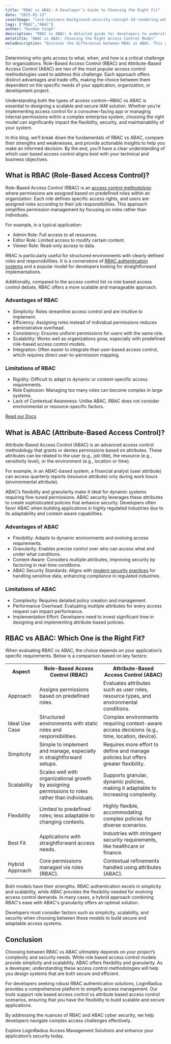 ```yaml
---
title: "RBAC vs ABAC: A Developer’s Guide to Choosing the Right Fit"
date: "2025-01-13"
coverImage: "lock-business-background-security-concept-3d-rendering.webp"
tags: ["RBAC","ABAC"]
author: "Kundan Singh"
description: "RBAC vs ABAC: A detailed guide for developers to understand role-based and attribute-based access control, their differences, and the right fit for your projects."
metatitle: "RBAC vs ABAC: Choosing the Right Access Control Model"
metadescription: "Discover the differences between RBAC vs ABAC. This guide helps developers choose the right access control model for secure and scalable applications."
---
```


Determining who gets access to what, when, and how is a critical challenge for organizations. Role-Based Access Control (RBAC) and Attribute-Based Access Control (ABAC) are two of the most popular access control methodologies​ used to address this challenge. Each approach offers distinct advantages and trade-offs, making the choice between them dependent on the specific needs of your application, organization, or development project.

Understanding both the types of access control—RBAC vs ABAC is essential to designing a scalable and secure IAM solution. Whether you’re implementing access control for a consumer-facing app or managing internal permissions within a complex enterprise system, choosing the right model can significantly impact the flexibility, security, and maintainability of your system.

In this blog, we’ll break down the fundamentals of RBAC vs ABAC, compare their strengths and weaknesses, and provide actionable insights to help you make an informed decision. By the end, you’ll have a clear understanding of which user based access control​ aligns best with your technical and business objectives.

## What is RBAC (Role-Based Access Control)?

Role-Based Access Control (RBAC) is an [access control methodology](https://www.loginradius.com/docs/authentication/concepts/roles-and-membership/) where permissions are assigned based on predefined roles within an organization. Each role defines specific access rights, and users are assigned roles according to their job responsibilities. This approach simplifies permission management by focusing on roles rather than individuals.

For example, in a typical application:

 -   Admin Role: Full access to all resources.    
 -   Editor Role: Limited access to modify certain content.    
 -   Viewer Role: Read-only access to data.
    

RBAC is particularly useful for structured environments with clearly defined roles and responsibilities. It is a cornerstone of [RBAC authentication systems](https://www.loginradius.com/role-management/) and a popular model for developers looking for straightforward implementations.

Additionally, compared to the access control list vs role based access control debate, RBAC offers a more scalable and manageable approach.

### Advantages of RBAC

 -   Simplicity: Roles streamline access control and are intuitive to implement.
 -   Efficiency: Assigning roles instead of individual permissions reduces administrative overhead.
 -   Consistency: Ensures uniform permissions for users with the same role.    
 -   Scalability: Works well as organizations grow, especially with predefined role-based access control models.
 -   Integration: Often easier to integrate than user-based access control, which requires direct user-to-permission mapping.
    

### Limitations of RBAC

 -   Rigidity: Difficult to adapt to dynamic or context-specific access requirements.
 -   Role Explosion: Managing too many roles can become complex in large systems.    
 -   Lack of Contextual Awareness: Unlike ABAC, RBAC does not consider environmental or resource-specific factors.
    

[Read our Docs](https://www.loginradius.com/docs/api/v2/customer-identity-api/roles-management/overview/)

## What is ABAC (Attribute-Based Access Control)?

Attribute-Based Access Control (ABAC) is an advanced access control methodology that grants or denies permissions based on attributes. These attributes can be related to the user (e.g., job title), the resource (e.g., sensitivity level), or the environment (e.g., location or time).

For example, in an ABAC-based system, a financial analyst (user attribute) can access quarterly reports (resource attribute) only during work hours (environmental attribute).

ABAC’s flexibility and granularity make it ideal for dynamic systems requiring fine-tuned permissions. ABAC security leverages these attributes to create sophisticated policies that enhance security. Developers often favor ABAC when building applications in highly regulated industries due to its adaptability and context-aware capabilities.

### Advantages of ABAC

 -   Flexibility: Adapts to dynamic environments and evolving access requirements.
 -   Granularity: Enables precise control over who can access what and under what conditions.
 -   Context-Aware: Considers multiple attributes, improving security by factoring in real-time conditions.
 -   ABAC Security Standards: Aligns with [modern security practices](https://www.loginradius.com/security/) for handling sensitive data, enhancing compliance in regulated industries.
    

### Limitations of ABAC

 -   Complexity: Requires detailed policy creation and management.
 -   Performance Overhead: Evaluating multiple attributes for every access request can impact performance.
 -   Implementation Effort: Developers need to invest significant time in designing and implementing attribute-based policies.
    

## RBAC vs ABAC: Which One is the Right Fit?

When evaluating RBAC vs ABAC, the choice depends on your application’s specific requirements. Below is a comparison based on key factors:

<table>
        <tbody>
            <tr>
                <th>
                    Aspect
                </td>
                <th>
                    Role-Based Access Control (RBAC)
                </td>
                <th>
                    Attribute-Based Access Control (ABAC)
                </td>
            </tr>
            <tr>
                <td>
                    Approach
                </td>
                <td>
                    Assigns permissions based on predefined roles.
                </td>
                <td>
                    Evaluates attributes such as user roles, resource types, and environmental conditions.
                </td>
            </tr>
            <tr>
                <td>
                    Ideal Use Case
                </td>
                <td>
                    Structured environments with static roles and responsibilities.
                </td>
                <td>
                    Complex environments requiring context-aware access decisions (e.g., time, location, device).
                </td>
            </tr>
            <tr>
                <td>
                    Simplicity
                </td>
                <td>
                    Simple to implement and manage, especially in straightforward setups.
                </td>
                <td>
                    Requires more effort to define and manage policies but offers greater flexibility.
                </td>
            </tr>
            <tr>
                <td>
                    Scalability
                </td>
                <td>
                    Scales well with organizational growth by assigning permissions to roles rather than individuals.
                </td>
                <td>
                    Supports granular, dynamic policies, making it adaptable to increasing complexity.
                </td>
            </tr>
            <tr>
                <td>
                    Flexibility
                </td>
                <td>
                    Limited to predefined roles; less adaptable to changing contexts.
                </td>
                <td>
                    Highly flexible, accommodating complex policies for diverse scenarios.
                </td>
            </tr>
            <tr>
                <td>
                    Best Fit
                </td>
                <td>
                    Applications with straightforward access needs.
                </td>
                <td>
                    Industries with stringent security requirements, like healthcare or finance.
                </td>
            </tr>
            <tr>
                <td>
                    Hybrid Approach
                </td>
                <td>
                    Core permissions managed via roles (RBAC).
                </td>
                <td>
                    Contextual refinements handled using attributes (ABAC).
                </td>
            </tr>
        </tbody>
    </table>

Both models have their strengths. RBAC authentication excels in simplicity and scalability, while ABAC provides the flexibility needed for evolving access control demands. In many cases, a hybrid approach combining RBAC's ease with ABAC's granularity offers an optimal solution.

Developers must consider factors such as simplicity, scalability, and security when choosing between these models to build secure and adaptable access systems.

## Conclusion

Choosing between RBAC vs ABAC ultimately depends on your project’s complexity and security needs. While role based access control models​ provide simplicity and scalability, ABAC offers flexibility and granularity. As a developer, understanding these access control methodologies will help you design systems that are both secure and efficient.

For developers seeking robust RBAC authentication solutions, LoginRadius provides a comprehensive platform to simplify access management. Our tools support role based access control vs attribute based access control scenarios, ensuring that you have the flexibility to build scalable and secure applications.

By addressing the nuances of RBAC and ABAC cyber security, we help developers navigate complex access challenges effectively.

Explore LoginRadius Access Management Solutions and enhance your application’s security today.